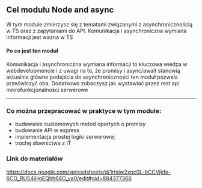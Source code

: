 ## Cel modułu Node and async

W tym module zmierzysz się z tematami związanymi z asynchronicznością w TS oraz z zapytaniami do API. Komunikacja i asynchroniczna wymiana informacji jest ważna w TS

#### Po co jest ten moduł
Komunikacja i asynchroniczna wymiana informacji to kluczowa wiedza w webdevelopmencie i z uwagi na to, że promisy i async/await stanowią aktualnie główne podejścia do asynchroniczności ten moduł pozwala przećwiczyć oba. Dodatkowo zobaczysz jak wystawiać przez rest api mikrofunkcjonalności serwerowe

***

### Co można przepracować w praktyce w tym module:
- budowanie customowych metod opartych o promisy
- budowanie API w express
- implementacja prostej logiki serwerowej
- trochę słownictwa z IT

### Link do materiałów
https://docs.google.com/spreadsheets/d/1rtsiw2xnc0L-bCCVjkfe-6CO_RU54iHgEQhh68O_ya0/edit#gid=884377366